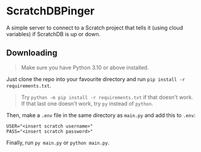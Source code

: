 # ScratchDBPinger

A simple server to connect to a Scratch project that tells it (using cloud variables) if ScratchDB is up or down.

## Downloading
> Make sure you have Python 3.10 or above installed.

Just clone the repo into your favourite directory and run `pip install -r requirements.txt`.
> Try `python -m pip install -r requirements.txt` if that doesn't work.
> If that last one doesn't work, try `py` instead of `python`.

Then, make a `.env` file in the same directory as `main.py` and add this to `.env`:

```.env
USER="<insert scratch username>"
PASS="<insert scratch password>"
```

Finally, run `py main.py` or `python main.py`.
